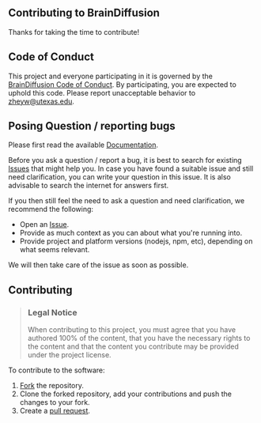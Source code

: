 ## Contributing to BrainDiffusion

Thanks for taking the time to contribute! 

## Code of Conduct

This project and everyone participating in it is governed by the
[BrainDiffusion Code of Conduct](https://github.com/CoderNoMercy/BrainDiffusion/CODE_OF_CONDUCT.md).
By participating, you are expected to uphold this code. Please report unacceptable behavior to <zheyw@utexas.edu>.

## Posing Question / reporting bugs

Please first read the available [Documentation](https://github.com/CoderNoMercy/BrainDiffusion/tree/main/paper).

Before you ask a question / report a bug, it is best to search for existing [Issues](https://github.com/CoderNoMercy/BrainDiffusion/issues) that might help you. In case you have found a suitable issue and still need clarification, you can write your question in this issue. It is also advisable to search the internet for answers first.

If you then still feel the need to ask a question and need clarification, we recommend the following:

- Open an [Issue](https://github.com/CoderNoMercy/BrainDiffusion/issues/new).
- Provide as much context as you can about what you're running into.
- Provide project and platform versions (nodejs, npm, etc), depending on what seems relevant.

We will then take care of the issue as soon as possible.

## Contributing

> ### Legal Notice <!-- omit in toc -->
> When contributing to this project, you must agree that you have authored 100\% of the content, that you have the necessary rights to the content and that the content you contribute may be provided under the project license.

To contribute to the software:

1. [Fork](https://docs.github.com/en/free-pro-team@latest/github/getting-started-with-github/fork-a-repo) the repository.
2. Clone the forked repository, add your contributions and push the changes to your fork.
3. Create a [pull request](https://github.com/CoderNoMercy/BrainDiffusion/pulls).

